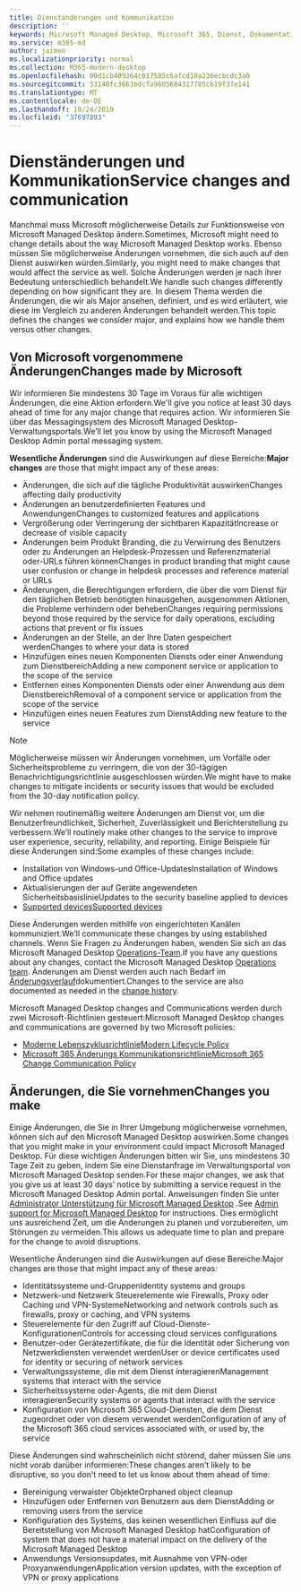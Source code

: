 ```yaml
---
title: Dienständerungen und Kommunikation
description: ''
keywords: Microsoft Managed Desktop, Microsoft 365, Dienst, Dokumentation
ms.service: m365-md
author: jaimeo
ms.localizationpriority: normal
ms.collection: M365-modern-desktop
ms.openlocfilehash: 00d1cb409364c017585c6afcd10a236ecbcdc3a0
ms.sourcegitcommit: 53148fc3663bdcfa9605684317785cb19f37e141
ms.translationtype: MT
ms.contentlocale: de-DE
ms.lasthandoff: 10/24/2019
ms.locfileid: "37697893"
---
```

# <a name="service-changes-and-communication"></a><span data-ttu-id="6f983-103">Dienständerungen und Kommunikation</span><span class="sxs-lookup"><span data-stu-id="6f983-103">Service changes and communication</span></span>

<span data-ttu-id="6f983-104">Manchmal muss Microsoft möglicherweise Details zur Funktionsweise von Microsoft Managed Desktop ändern.</span><span class="sxs-lookup"><span data-stu-id="6f983-104">Sometimes, Microsoft might need to change details about the way Microsoft Managed Desktop works.</span></span> <span data-ttu-id="6f983-105">Ebenso müssen Sie möglicherweise Änderungen vornehmen, die sich auch auf den Dienst auswirken würden.</span><span class="sxs-lookup"><span data-stu-id="6f983-105">Similarly, you might need to make changes that would affect the service as well.</span></span> <span data-ttu-id="6f983-106">Solche Änderungen werden je nach ihrer Bedeutung unterschiedlich behandelt.</span><span class="sxs-lookup"><span data-stu-id="6f983-106">We handle such changes differently depending on how significant they are.</span></span> <span data-ttu-id="6f983-107">In diesem Thema werden die Änderungen, die wir als Major ansehen, definiert, und es wird erläutert, wie diese im Vergleich zu anderen Änderungen behandelt werden.</span><span class="sxs-lookup"><span data-stu-id="6f983-107">This topic defines the changes we consider major, and explains how we handle them versus other changes.</span></span>



## <a name="changes-made-by-microsoft"></a><span data-ttu-id="6f983-108">Von Microsoft vorgenommene Änderungen</span><span class="sxs-lookup"><span data-stu-id="6f983-108">Changes made by Microsoft</span></span>

<span data-ttu-id="6f983-109">Wir informieren Sie mindestens 30 Tage im Voraus für alle wichtigen Änderungen, die eine Aktion erfordern.</span><span class="sxs-lookup"><span data-stu-id="6f983-109">We'll give you notice at least 30 days ahead of time for any major change that requires action.</span></span> <span data-ttu-id="6f983-110">Wir informieren Sie über das Messagingsystem des Microsoft Managed Desktop-Verwaltungsportals.</span><span class="sxs-lookup"><span data-stu-id="6f983-110">We’ll let you know by using the Microsoft Managed Desktop Admin portal messaging system.</span></span>

<span data-ttu-id="6f983-111">**Wesentliche Änderungen** sind die Auswirkungen auf diese Bereiche:</span><span class="sxs-lookup"><span data-stu-id="6f983-111">**Major changes** are those that might impact any of these areas:</span></span>
- <span data-ttu-id="6f983-112">Änderungen, die sich auf die tägliche Produktivität auswirken</span><span class="sxs-lookup"><span data-stu-id="6f983-112">Changes affecting daily productivity</span></span>
- <span data-ttu-id="6f983-113">Änderungen an benutzerdefinierten Features und Anwendungen</span><span class="sxs-lookup"><span data-stu-id="6f983-113">Changes to customized features and applications</span></span>
- <span data-ttu-id="6f983-114">Vergrößerung oder Verringerung der sichtbaren Kapazität</span><span class="sxs-lookup"><span data-stu-id="6f983-114">Increase or decrease of visible capacity</span></span>
- <span data-ttu-id="6f983-115">Änderungen beim Produkt Branding, die zu Verwirrung des Benutzers oder zu Änderungen an Helpdesk-Prozessen und Referenzmaterial oder-URLs führen können</span><span class="sxs-lookup"><span data-stu-id="6f983-115">Changes in product branding that might cause user confusion or change in helpdesk processes and reference material or URLs</span></span>
- <span data-ttu-id="6f983-116">Änderungen, die Berechtigungen erfordern, die über die vom Dienst für den täglichen Betrieb benötigten hinausgehen, ausgenommen Aktionen, die Probleme verhindern oder beheben</span><span class="sxs-lookup"><span data-stu-id="6f983-116">Changes requiring permissions beyond those required by the service for daily operations, excluding actions that prevent or fix issues</span></span>
- <span data-ttu-id="6f983-117">Änderungen an der Stelle, an der Ihre Daten gespeichert werden</span><span class="sxs-lookup"><span data-stu-id="6f983-117">Changes to where your data is stored</span></span>
- <span data-ttu-id="6f983-118">Hinzufügen eines neuen Komponenten Diensts oder einer Anwendung zum Dienstbereich</span><span class="sxs-lookup"><span data-stu-id="6f983-118">Adding a new component service or application to the scope of the service</span></span>
- <span data-ttu-id="6f983-119">Entfernen eines Komponenten Diensts oder einer Anwendung aus dem Dienstbereich</span><span class="sxs-lookup"><span data-stu-id="6f983-119">Removal of a component service or application from the scope of the service</span></span>
- <span data-ttu-id="6f983-120">Hinzufügen eines neuen Features zum Dienst</span><span class="sxs-lookup"><span data-stu-id="6f983-120">Adding new feature to the service</span></span>

> [!NOTE]
> <span data-ttu-id="6f983-121">Möglicherweise müssen wir Änderungen vornehmen, um Vorfälle oder Sicherheitsprobleme zu verringern, die von der 30-tägigen Benachrichtigungsrichtlinie ausgeschlossen würden.</span><span class="sxs-lookup"><span data-stu-id="6f983-121">We might have to make changes to mitigate incidents or security issues that would be excluded from the 30-day notification policy.</span></span>

<span data-ttu-id="6f983-122">Wir nehmen routinemäßig weitere Änderungen am Dienst vor, um die Benutzerfreundlichkeit, Sicherheit, Zuverlässigkeit und Berichterstellung zu verbessern.</span><span class="sxs-lookup"><span data-stu-id="6f983-122">We’ll routinely make other changes to the service to improve user experience, security, reliability, and reporting.</span></span> <span data-ttu-id="6f983-123">Einige Beispiele für diese Änderungen sind:</span><span class="sxs-lookup"><span data-stu-id="6f983-123">Some examples of these changes include:</span></span>

- <span data-ttu-id="6f983-124">Installation von Windows-und Office-Updates</span><span class="sxs-lookup"><span data-stu-id="6f983-124">Installation of Windows and Office updates</span></span>
- <span data-ttu-id="6f983-125">Aktualisierungen der auf Geräte angewendeten Sicherheitsbasislinie</span><span class="sxs-lookup"><span data-stu-id="6f983-125">Updates to the security baseline applied to devices</span></span>
- [<span data-ttu-id="6f983-126">Supported devices</span><span class="sxs-lookup"><span data-stu-id="6f983-126">Supported devices</span></span>](device-list.md)

<span data-ttu-id="6f983-127">Diese Änderungen werden mithilfe von eingerichteten Kanälen kommuniziert.</span><span class="sxs-lookup"><span data-stu-id="6f983-127">We'll communicate these changes by using established channels.</span></span> <span data-ttu-id="6f983-128">Wenn Sie Fragen zu Änderungen haben, wenden Sie sich an das Microsoft Managed Desktop [Operations-Team](../working-with-managed-desktop/admin-support.md).</span><span class="sxs-lookup"><span data-stu-id="6f983-128">If you have any questions about any changes, contact the Microsoft Managed Desktop [Operations team](../working-with-managed-desktop/admin-support.md).</span></span> <span data-ttu-id="6f983-129">Änderungen am Dienst werden auch nach Bedarf im [Änderungsverlauf](../change-history-managed-desktop.md)dokumentiert.</span><span class="sxs-lookup"><span data-stu-id="6f983-129">Changes to the service are also documented as needed in the [change history](../change-history-managed-desktop.md).</span></span>

<span data-ttu-id="6f983-130">Microsoft Managed Desktop changes and Communications werden durch zwei Microsoft-Richtlinien gesteuert:</span><span class="sxs-lookup"><span data-stu-id="6f983-130">Microsoft Managed Desktop changes and communications are governed by two Microsoft policies:</span></span>
- [<span data-ttu-id="6f983-131">Moderne Lebenszyklusrichtlinie</span><span class="sxs-lookup"><span data-stu-id="6f983-131">Modern Lifecycle Policy</span></span>](https://support.microsoft.com/help/30881/modern-lifecycle-policy)
- [<span data-ttu-id="6f983-132">Microsoft 365 Änderungs Kommunikationsrichtlinie</span><span class="sxs-lookup"><span data-stu-id="6f983-132">Microsoft 365 Change Communication Policy</span></span>](https://docs.microsoft.com/office365/admin/manage/message-center?redirectSourcePath=%252fen-us%252farticle%252fMessage-center-in-Office-365-38FB3333-BFCC-4340-A37B-DEDA509C2093&view=o365-worldwide)

## <a name="changes-you-make"></a><span data-ttu-id="6f983-133">Änderungen, die Sie vornehmen</span><span class="sxs-lookup"><span data-stu-id="6f983-133">Changes you make</span></span>

<span data-ttu-id="6f983-134">Einige Änderungen, die Sie in Ihrer Umgebung möglicherweise vornehmen, können sich auf den Microsoft Managed Desktop auswirken.</span><span class="sxs-lookup"><span data-stu-id="6f983-134">Some changes that you might make in your environment could impact Microsoft Managed Desktop.</span></span> <span data-ttu-id="6f983-135">Für diese wichtigen Änderungen bitten wir Sie, uns mindestens 30 Tage Zeit zu geben, indem Sie eine Dienstanfrage im Verwaltungsportal von Microsoft Managed Desktop senden.</span><span class="sxs-lookup"><span data-stu-id="6f983-135">For these major changes, we ask that you give us at least 30 days’ notice by submitting a service request in the Microsoft Managed Desktop Admin portal.</span></span> <span data-ttu-id="6f983-136">Anweisungen finden Sie unter [Administrator Unterstützung für Microsoft Managed Desktop](../working-with-managed-desktop/admin-support.md) .</span><span class="sxs-lookup"><span data-stu-id="6f983-136">See [Admin support for Microsoft Managed Desktop](../working-with-managed-desktop/admin-support.md) for instructions.</span></span> <span data-ttu-id="6f983-137">Dies ermöglicht uns ausreichend Zeit, um die Änderungen zu planen und vorzubereiten, um Störungen zu vermeiden.</span><span class="sxs-lookup"><span data-stu-id="6f983-137">This allows us adequate time to plan and prepare for the change to avoid disruptions.</span></span>

<span data-ttu-id="6f983-138">Wesentliche Änderungen sind die Auswirkungen auf diese Bereiche:</span><span class="sxs-lookup"><span data-stu-id="6f983-138">Major changes are those that might impact any of these areas:</span></span>

- <span data-ttu-id="6f983-139">Identitätssysteme und-Gruppen</span><span class="sxs-lookup"><span data-stu-id="6f983-139">Identity systems and groups</span></span>
- <span data-ttu-id="6f983-140">Netzwerk-und Netzwerk Steuerelemente wie Firewalls, Proxy oder Caching und VPN-Systeme</span><span class="sxs-lookup"><span data-stu-id="6f983-140">Networking and network controls such as firewalls, proxy or caching, and VPN systems</span></span>
- <span data-ttu-id="6f983-141">Steuerelemente für den Zugriff auf Cloud-Dienste-Konfigurationen</span><span class="sxs-lookup"><span data-stu-id="6f983-141">Controls for accessing cloud services configurations</span></span>
- <span data-ttu-id="6f983-142">Benutzer-oder Gerätezertifikate, die für die Identität oder Sicherung von Netzwerkdiensten verwendet werden</span><span class="sxs-lookup"><span data-stu-id="6f983-142">User or device certificates used for identity or securing of network services</span></span>
- <span data-ttu-id="6f983-143">Verwaltungssysteme, die mit dem Dienst interagieren</span><span class="sxs-lookup"><span data-stu-id="6f983-143">Management systems that interact with the service</span></span>
- <span data-ttu-id="6f983-144">Sicherheitssysteme oder-Agents, die mit dem Dienst interagieren</span><span class="sxs-lookup"><span data-stu-id="6f983-144">Security systems or agents that interact with the service</span></span>
- <span data-ttu-id="6f983-145">Konfiguration von Microsoft 365 Cloud-Diensten, die dem Dienst zugeordnet oder von diesem verwendet werden</span><span class="sxs-lookup"><span data-stu-id="6f983-145">Configuration of any of the Microsoft 365 cloud services associated with, or used by, the service</span></span>

<span data-ttu-id="6f983-146">Diese Änderungen sind wahrscheinlich nicht störend, daher müssen Sie uns nicht vorab darüber informieren:</span><span class="sxs-lookup"><span data-stu-id="6f983-146">These changes aren’t likely to be disruptive, so you don’t need to let us know about them ahead of time:</span></span>

- <span data-ttu-id="6f983-147">Bereinigung verwaister Objekte</span><span class="sxs-lookup"><span data-stu-id="6f983-147">Orphaned object cleanup</span></span>
- <span data-ttu-id="6f983-148">Hinzufügen oder Entfernen von Benutzern aus dem Dienst</span><span class="sxs-lookup"><span data-stu-id="6f983-148">Adding or removing users from the service</span></span>
- <span data-ttu-id="6f983-149">Konfiguration des Systems, das keinen wesentlichen Einfluss auf die Bereitstellung von Microsoft Managed Desktop hat</span><span class="sxs-lookup"><span data-stu-id="6f983-149">Configuration of system that does not have a material impact on the delivery of the Microsoft Managed Desktop</span></span>
- <span data-ttu-id="6f983-150">Anwendungs Versionsupdates, mit Ausnahme von VPN-oder Proxyanwendungen</span><span class="sxs-lookup"><span data-stu-id="6f983-150">Application version updates, with the exception of VPN or proxy applications</span></span>


